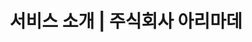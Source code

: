 ---
title: "서비스 소개 | 주식회사 아리마데"
meta_title: "서비스 소개"
description: "주식회사ARIMATHE에 서비스를 소개합니다."
draft: false

# Features
features:
  - title: "EC Total 판매관리 시스템"
    image: "/images/ama_ec_to_capture.png"
    content: "국내·해외 판매에 최적화된 시스템"
    bulletpoints:
      - "WMS·OMS·TMS·CMS를 하나의 시스템으로 통합 관리"
      - "QR·바코드를 활용한 재고 위치 및 수량 관리"
      - "배송업체 연동: 사가와운송·쿠로네코·우편·DHL·Fedex·Hanjin·CJ·자사특송"
      - "판매몰 연동: 라쿠텐·AMAZON JP·Shopify·Yahoo Shop·LINEGIFT·한국몰·중국몰·미국몰·ARICART(자사시스템)"
      - "출고 영상 관리 시스템을 통한 클레임 방지"
    button:
      enable: true
      label: "더 보기"
      link: "https://ama.ec-to.com"

  - title: "My Entry 이벤트 관리 시스템"
    image: "/images/myentry_capture.png"
    content: "특별 이벤트를 위한 이벤트 관리 시스템"
    bulletpoints:
      - "QR 입장권 시스템 (QR 발행, 입장·퇴장 관리, 데이터 관리)"
      - "일본 티켓 발권 시스템 (로손, 세븐일레븐, 패밀리마트)"
      - "응모 관리 시스템 (사전 추첨·사후 추첨·이벤트별 랜덤 추첨 지원)"
      - "공연에 맞춘 이벤트 관리 가능"
    button:
      enable: true
      label: "더 보기"
      link: "https://myentry.jp"

  - title: "ARICART"
    image: "/images/service_3.png"
    content: "무한 확장 가능한 자사 EC사이트 구축 솔루션"
    bulletpoints:
      - "MSA 설계로 사용자 급증에도 유연하게 대응 (동시 접속 제한 없음)"
      - "테크니컬 SEO를 활용한 최신 SEO 적용으로 검색이 원활하게"
      - "OWASP PL3 기반의 웹 보안 대책으로 안심"
      - "Smart Shield+Argo+Smart Cache를 활용한 사이트 속도 최적화"
      - "EC TOTAL과 연동하여 마케팅, 주문, 배송, CS가 통합화"
    button:
      enable: true
      label: "문의하기"
      link: "/contact"

  - title: "A Play City"
    image: "/images/aplaycity_capture.png"
    content: "비공개형 라이브 스트리밍"
    bulletpoints:
      - "공개형/비공개형/초대형 채널 생성"
      - "동시 접속 1000만 명도 문제없이 시청 가능"
      - "RTMP·SRT·VOD 지원"
      - "1080p, 4K 지원"
      
    button:
       enable: true
       label: "더 보기"
       link: "https://intro.aplay.city/"

  - title: "기타 프로젝트"
    image: "/images/service_4.png"
    content: "해당 페이지에서 소개하지 못한 프로젝트들"
    bulletpoints:
      - "자막 번역 관리 시스템: 원본 문서를 입력하면 PPT용 다국어 자막 생성이 가능한 시스템"
      - "배송 추적 관리 시스템: 일본·한국·중국·미국·유럽의 유명한 배송업체의 실시간 배송 추적 시스템"
      - "RPAGRAM: 초보자도 쉽게 사용할 수 있는 RPA 제작 시스템 (DB·메일·인증·데이터 관리와 연동 가능)"
      - "문의 관리 시스템: 전화·메일·채팅의 통합 시스템으로 관리"
      - "사내 채팅 시스템: 사내 서버에 안전하게 설치하여 데이터 유출을 방지하고 안심하고 이용할 수 있는 시스템"
      - "수입·수출 및 통관 관리 시스템: 수입·수출에 관한 통관 업무를 원활하게 처리할 수 있는 시스템"
      - "iOS·Android·Windows·Mac용 앱 개발"
      - "시스템 전체의 보안 체크 및 부하 테스트 시스템 보안 관련 감사 시스템"
      - "개발된 프로젝트의 소스 취약점 및 개선점 검출 시스템 (프로그래밍 언어 무관)"

    button:
       enable: true
       label: "더 보기"
       link: "https://intro.aplay.city/"
---